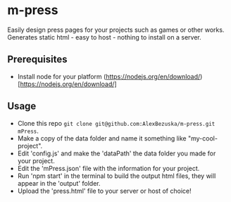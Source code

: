 # m-press
Easily design press pages for your projects such as games or other works. 
Generates static html - easy to host - nothing to install on a server.


## Prerequisites

- Install node for your platform (https://nodejs.org/en/download/)[https://nodejs.org/en/download/]

## Usage

- Clone this repo `git clone git@github.com:AlexBezuska/m-press.git mPress`.
- Make a copy of the data folder and name it something like "my-cool-project".
- Edit 'config.js' and make the 'dataPath' the data folder you made for your project.
- Edit the 'mPress.json' file with the information for your project.
- Run 'npm start' in the terminal to build the output html files, they will appear in the 'output' folder.
- Upload the 'press.html' file to your server or host of choice!
